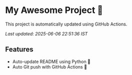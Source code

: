 # My Awesome Project 🚀

This project is automatically updated using GitHub Actions.

_Last updated: 2025-06-06 22:51:36 IST_

## Features
- Auto-update README using Python 🐍
- Auto Git push with GitHub Actions 🤖
